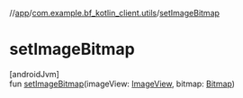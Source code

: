 //[app](../../index.md)/[com.example.bf_kotlin_client.utils](index.md)/[setImageBitmap](set-image-bitmap.md)

# setImageBitmap

[androidJvm]\
fun [setImageBitmap](set-image-bitmap.md)(imageView: [ImageView](https://developer.android.com/reference/kotlin/android/widget/ImageView.html), bitmap: [Bitmap](https://developer.android.com/reference/kotlin/android/graphics/Bitmap.html))
